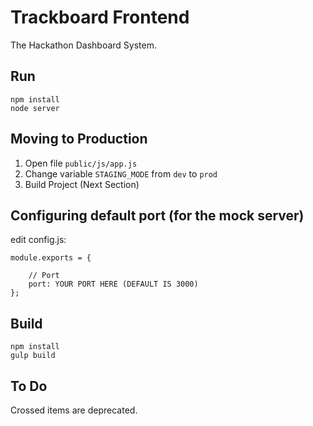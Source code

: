 # Trackboard Frontend
The Hackathon Dashboard System.

## Run
    npm install
    node server

## Moving to Production
1. Open file `public/js/app.js`
2. Change variable `STAGING_MODE` from `dev` to `prod`
3. Build Project (Next Section)

## Configuring default port (for the mock server)
edit config.js:

    module.exports = {

        // Port
        port: YOUR PORT HERE (DEFAULT IS 3000)
    };

## Build
    npm install
    gulp build

## To Do
Crossed items are deprecated.

### Important
- [x] Setting up the framework
- [ ] Setting up all the routes
- [ ] Design all the pages
- [ ] Start build'em

### Still important, but only if we have time
- [ ]

### Later
- [ ] Create a gulpfile for building

### Trash
- [ ]
